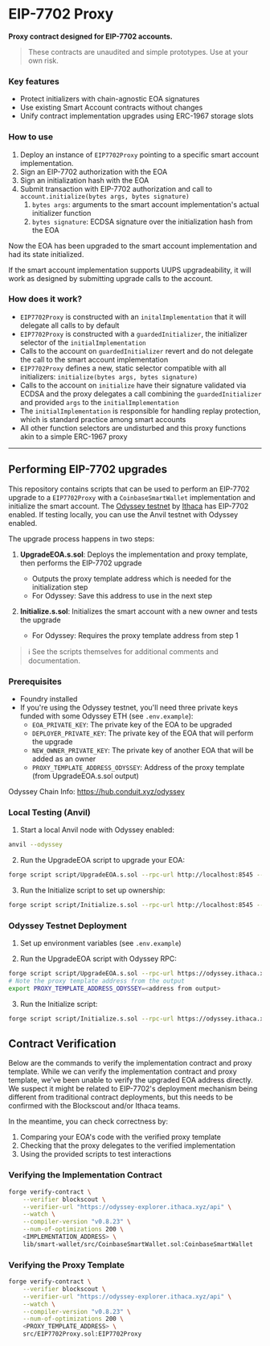# EIP-7702 Proxy

**Proxy contract designed for EIP-7702 accounts.**

> These contracts are unaudited and simple prototypes. Use at your own risk.

### Key features
* Protect initializers with chain-agnostic EOA signatures
* Use existing Smart Account contracts without changes
* Unify contract implementation upgrades using ERC-1967 storage slots

### How to use
1. Deploy an instance of `EIP7702Proxy` pointing to a specific smart account implementation.
1. Sign an EIP-7702 authorization with the EOA
1. Sign an initialization hash with the EOA
1. Submit transaction with EIP-7702 authorization and call to `account.initialize(bytes args, bytes signature)`
    1. `bytes args`: arguments to the smart account implementation's actual initializer function
    1. `bytes signature`: ECDSA signature over the initialization hash from the EOA

Now the EOA has been upgraded to the smart account implementation and had its state initialized.

If the smart account implementation supports UUPS upgradeability, it will work as designed by submitting upgrade calls to the account.

### How does it work?
* `EIP7702Proxy` is constructed with an `initalImplementation` that it will delegate all calls to by default
* `EIP7702Proxy` is constructed with a `guardedInitializer`, the initializer selector of the `initialImplementation`
* Calls to the account on `guardedInitializer` revert and do not delegate the call to the smart account implementation
* `EIP7702Proxy` defines a new, static selector compatible with all initializers: `initialize(bytes args, bytes signature)`
* Calls to the account on `initialize` have their signature validated via ECDSA and the proxy delegates a call combining the `guardedInitializer` and provided `args` to the `initialImplementation`
* The `initialImplementation` is responsible for handling replay protection, which is standard practice among smart accounts
* All other function selectors are undisturbed and this proxy functions akin to a simple ERC-1967 proxy

---

## Performing EIP-7702 upgrades

This repository contains scripts that can be used to perform an EIP-7702 upgrade to a `EIP7702Proxy` with a `CoinbaseSmartWallet` implementation and initialize the smart account. The [Odyssey testnet](https://hub.conduit.xyz/odyssey) by [Ithaca](https://www.ithaca.xyz) has EIP-7702 enabled. If testing locally, you can use the Anvil testnet with Odyssey enabled.

The upgrade process happens in two steps:

1. **UpgradeEOA.s.sol**: Deploys the implementation and proxy template, then performs the EIP-7702 upgrade
   - Outputs the proxy template address which is needed for the initialization step
   - For Odyssey: Save this address to use in the next step

2. **Initialize.s.sol**: Initializes the smart account with a new owner and tests the upgrade
   - For Odyssey: Requires the proxy template address from step 1

> ℹ️ See the scripts themselves for additional comments and documentation.

### Prerequisites
- Foundry installed
- If you're using the Odyssey testnet, you'll need three private keys funded with some Odyssey ETH (see `.env.example`):
    - `EOA_PRIVATE_KEY`: The private key of the EOA to be upgraded
    - `DEPLOYER_PRIVATE_KEY`: The private key of the EOA that will perform the upgrade
    - `NEW_OWNER_PRIVATE_KEY`: The private key of another EOA that will be added as an owner
    - `PROXY_TEMPLATE_ADDRESS_ODYSSEY`: Address of the proxy template (from UpgradeEOA.s.sol output)

Odyssey Chain Info: https://hub.conduit.xyz/odyssey

### Local Testing (Anvil)

1. Start a local Anvil node with Odyssey enabled:
```bash
anvil --odyssey
```

2. Run the UpgradeEOA script to upgrade your EOA:
```bash
forge script script/UpgradeEOA.s.sol --rpc-url http://localhost:8545 --broadcast --ffi
```

3. Run the Initialize script to set up ownership:
```bash
forge script script/Initialize.s.sol --rpc-url http://localhost:8545 --broadcast
```

### Odyssey Testnet Deployment

1. Set up environment variables (see `.env.example`)

2. Run the UpgradeEOA script with Odyssey RPC:
```bash
forge script script/UpgradeEOA.s.sol --rpc-url https://odyssey.ithaca.xyz --broadcast --ffi
# Note the proxy template address from the output
export PROXY_TEMPLATE_ADDRESS_ODYSSEY=<address from output>
```

3. Run the Initialize script:
```bash
forge script script/Initialize.s.sol --rpc-url https://odyssey.ithaca.xyz --broadcast
```

## Contract Verification

Below are the commands to verify the implementation contract and proxy template. While we can verify the implementation contract and proxy template, we've been unable to verify the upgraded EOA address directly. We suspect it might be related to EIP-7702's deployment mechanism being different from traditional contract deployments, but this needs to be confirmed with the Blockscout and/or Ithaca teams.

In the meantime, you can check correctness by:
1. Comparing your EOA's code with the verified proxy template
2. Checking that the proxy delegates to the verified implementation
3. Using the provided scripts to test interactions

### Verifying the Implementation Contract

```bash
forge verify-contract \
    --verifier blockscout \
    --verifier-url "https://odyssey-explorer.ithaca.xyz/api" \
    --watch \
    --compiler-version "v0.8.23" \
    --num-of-optimizations 200 \
    <IMPLEMENTATION_ADDRESS> \
    lib/smart-wallet/src/CoinbaseSmartWallet.sol:CoinbaseSmartWallet
```

### Verifying the Proxy Template

```bash
forge verify-contract \
    --verifier blockscout \
    --verifier-url "https://odyssey-explorer.ithaca.xyz/api" \
    --watch \
    --compiler-version "v0.8.23" \
    --num-of-optimizations 200 \
    <PROXY_TEMPLATE_ADDRESS> \
    src/EIP7702Proxy.sol:EIP7702Proxy
```

